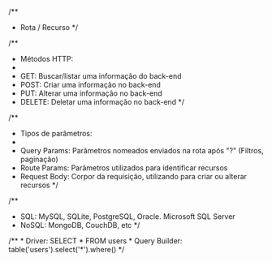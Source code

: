 /**
 * Rota / Recurso
 */

/**
 * Métodos HTTP:
 * 
 * GET: Buscar/listar uma informação do back-end
 * POST: Criar uma informação no back-end
 * PUT: Alterar uma informação no back-end
 * DELETE: Deletar uma informação no back-end
 */

 /**
  * Tipos de parâmetros:
  * 
  * Query Params: Parâmetros nomeados enviados na rota após "?" (Filtros, paginação)
  * Route Params: Parâmetros utilizados para identificar recursos
  * Request Body: Corpor da requisição, utilizando para criar ou alterar recursos
  */

  /**
   * SQL: MySQL, SQLite, PostgreSQL, Oracle. Microsoft SQL Server
   * NoSQL: MongoDB, CouchDB, etc
   */

   /**
    * Driver: SELECT * FROM users
    * Query Builder: table('users').select('*').where()
    */